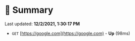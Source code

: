 # 📖 Summary
Last updated: **12/2/2021, 1:30:17 PM**

- `GET` [https://google.com](https://google.com) - **Up** (98ms)
